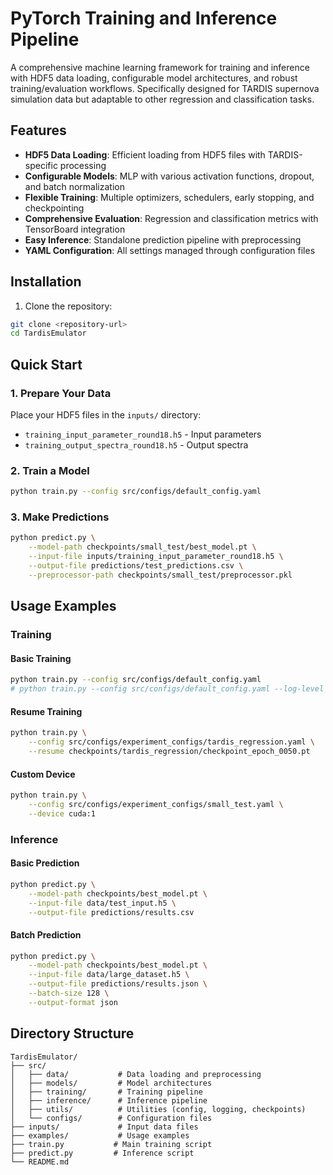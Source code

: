 # PyTorch Training and Inference Pipeline

A comprehensive machine learning framework for training and inference with HDF5 data loading, configurable model architectures, and robust training/evaluation workflows. Specifically designed for TARDIS supernova simulation data but adaptable to other regression and classification tasks.

## Features

- **HDF5 Data Loading**: Efficient loading from HDF5 files with TARDIS-specific processing
- **Configurable Models**: MLP with various activation functions, dropout, and batch normalization
- **Flexible Training**: Multiple optimizers, schedulers, early stopping, and checkpointing
- **Comprehensive Evaluation**: Regression and classification metrics with TensorBoard integration
- **Easy Inference**: Standalone prediction pipeline with preprocessing
- **YAML Configuration**: All settings managed through configuration files

## Installation

1. Clone the repository:
```bash
git clone <repository-url>
cd TardisEmulator
```

## Quick Start

### 1. Prepare Your Data

Place your HDF5 files in the `inputs/` directory:
- `training_input_parameter_round18.h5` - Input parameters
- `training_output_spectra_round18.h5` - Output spectra

### 2. Train a Model

```bash
python train.py --config src/configs/default_config.yaml
```

### 3. Make Predictions

```bash
python predict.py \
    --model-path checkpoints/small_test/best_model.pt \
    --input-file inputs/training_input_parameter_round18.h5 \
    --output-file predictions/test_predictions.csv \
    --preprocessor-path checkpoints/small_test/preprocessor.pkl
``` 

## Usage Examples

### Training

#### Basic Training
```bash
python train.py --config src/configs/default_config.yaml
# python train.py --config src/configs/default_config.yaml --log-level DEBUG # debug mode
```

#### Resume Training
```bash
python train.py \
    --config src/configs/experiment_configs/tardis_regression.yaml \
    --resume checkpoints/tardis_regression/checkpoint_epoch_0050.pt
```

#### Custom Device
```bash
python train.py \
    --config src/configs/experiment_configs/small_test.yaml \
    --device cuda:1
```

### Inference

#### Basic Prediction
```bash
python predict.py \
    --model-path checkpoints/best_model.pt \
    --input-file data/test_input.h5 \
    --output-file predictions/results.csv
```

#### Batch Prediction
```bash
python predict.py \
    --model-path checkpoints/best_model.pt \
    --input-file data/large_dataset.h5 \
    --output-file predictions/results.json \
    --batch-size 128 \
    --output-format json
```

## Directory Structure

```
TardisEmulator/
├── src/
│   ├── data/           # Data loading and preprocessing
│   ├── models/         # Model architectures
│   ├── training/       # Training pipeline
│   ├── inference/      # Inference pipeline
│   ├── utils/          # Utilities (config, logging, checkpoints)
│   └── configs/        # Configuration files
├── inputs/             # Input data files
├── examples/           # Usage examples
├── train.py           # Main training script
├── predict.py         # Inference script
└── README.md
```
